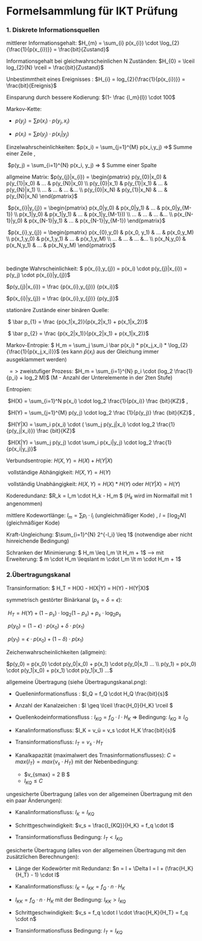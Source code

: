 # Formelsammlung für IKT Prüfung



### 1. Diskrete Informationsquellen



mittlerer Informationsgehalt: $H_{m} = \sum_{i} p(x_{i}) \cdot \log_{2}{\frac{1}{p(x_{i})}} = \frac{bit}{Zustand}$ 

Informationsgehalt bei gleichwahrscheinlichen N Zuständen: $H_{0} = \lceil log_{2}{N} \rceil = \frac{bit}{Zustand}$

Unbestimmtheit eines Ereignisses : $H_{i} = log_{2}{\frac{1}{p(x_{i})}} = \frac{bit}{Ereignis}$

Einsparung durch bessere Kodierung: $(1- \frac {l_m}{l}) \cdot 100$



Markov-Kette: 

- $p(y_{j}) = \sum p(x_{i}) \cdot p(y_{j},x_{i})$

- $p(x_i) = \sum p(y_j) \cdot p(x_i|y_j)$



Einzelwahrscheinlichkeiten: 	$p(x_i) = \sum_{j=1}^{M} p(x_i,y_j) =>$ Summe einer Zeile 	, 	

​													$p(y_j) = \sum_{i=1}^{N} p(x_i, y_j) => $ Summe einer Spalte 



allgmeine Matrix: 	$p(y_{j}|x_{i}) = \begin{pmatrix} p(y_{0}|x_0) & p(y_{1}|x_0) & ... & p(y_{N}|x_0)  \\ p(y_{0}|x_1) & p(y_{1}|x_1) & ... & p(y_{N}|x_1) \\ ... & ... & ... &... \\ p(y_{0}|x_N) & p(y_{1}|x_N) & ... & p(y_{N}|x_N) \end{pmatrix}$ 

​									$p(x_{i}|y_{j}) = \begin{pmatrix} p(x_0|y_0) & p(x_0|y_1) & ... & p(x_0|y_{M-1}) \\ p(x_1|y_0) & p(x_1|y_1) & ... & p(x_1|y_{M-1})) \\ ... & ... & ... &... \\ p(x_{N-1}|y_0) & p(x_{N-1}|y_1) & ... & p(x_{N-1}|y_{M-1}) \end{pmatrix}$ 

​									$p(x_{i},y_{j}) = \begin{pmatrix} p(x_{0},y_0) & p(x_0, y_1) & ... & p(x_0,y_M) \\ p(x_1,y_0) & p(x_1,y_1) & ... & p(x_1,y_M) \\ ... & ... & ... &... \\ p(x_N,y_0) & p(x_N,y_1) & ... & p(x_N,y_M) \end{pmatrix}$

​	

bedingte Wahrscheinlichkeit: $ p(x_{i},y_{j}) = p(x_i) \cdot p(y_{j}|x_{i}) = p(y_j) \cdot p(x_{i}|y_{j})$ 	

$p(y_{j}|x_{i}) = \frac {p(x_{i},y_{j})} {p(x_i)}$

$p(x_{i}|y_{j}) = \frac {p(x_{i},y_{j})} {p(y_j)}$



stationäre Zustände einer binären Quelle: 

​	$ \bar p_{1} = \frac {p(x_1|x_2)}{p(x_2|x_1) + p(x_1|x_2)}$  

​	$ \bar p_{2} = \frac {p(x_2|x_1)}{p(x_2|x_1) + p(x_1|x_2)}$



Markov-Entropie:	$ H_m = \sum_j \sum_i \bar p(x_i) * p(x_j,x_i) * \log_{2}{\frac{1}{p(x_j,x_i)}}$ 	(es kann $\bar p(x_i)$ aus der Gleichung immer ausgeklammert werden)

​	$=>$ zweistufiger Prozess: $H_m = \sum_{i=1}^{N} p_i \cdot (log_2 \frac{1}{p_i} + log_2 M)$ (M - Anzahl der Unterelemente in der 2ten Stufe)



Entropien: 

​		$H(X) = \sum_{i=1}^N p(x_i) \cdot log_2 \frac{1}{p(x_i)} \frac {bit}{KZ}$	,	

​		$H(Y) = \sum_{j=1}^{M} p(y_j) \cdot log_2 \frac {1}{p(y_j)} \frac {bit}{KZ}$	,

​		$H(Y|X) = \sum_i p(x_i) \cdot ( \sum_j p(y_j|x_i) \cdot log_2 \frac{1}{p(y_j|x_i)}) \frac {bit}{KZ}$

​		$H(X|Y) = \sum_j p(y_j) \cdot \sum_i p(x_i|y_j) \cdot log_2 \frac{1}{p(x_i|y_j)}$

Verbundsentropie: $H(X,Y) = H(X) + H(Y|X)$

​	vollständige Abhängigkeit: 		$H(X,Y) = H(Y)$

​	vollständig Unabhängigkeit: 	$H(X,Y) = H(X) * H(Y)$ oder $H(Y|X) = H(Y)$



Koderedundanz: $R_k = l_m \cdot H_k - H_m $ 	($H_k$ wird im Normalfall mit 1 angenommen)

mittlere Kodewortlänge: $l_m = \sum p_i \cdot l_i$ (ungleichmäßiger Kode)	,	$l = \lceil \log_2 N \rceil$ (gleichmäßiger Kode)

Kraft-Ungleichung: $\sum_{i=1}^{N} 2^{-l_i} \leq 1$ (notwendige aber nicht hinreichende Bedingung)

Schranken der Minimierung: $ H_m \leq l_m \lt H_m + 1$	--> mit Erweiterung: $ m \cdot H_m \leqslant m \cdot  l_m \lt m \cdot H_m + 1$



<h3>
    2.Übertragungskanal
</h3>
Transinformation: $ H_T = H(X) - H(X|Y) = H(Y) - H(Y|X)$

symmetrisch gestörter Binärkanal ($p_s = \delta = \epsilon$): 

​		$H_T = H(Y) + (1-p_s) \cdot \log_2 (1-p_s) + p_s \cdot \log_2 p_s$

​		$p(y_0) = (1-\epsilon) \cdot p(x_0) + \delta \cdot p(x_1)$

​		$p(y_1) = \epsilon \cdot p(x_0) + (1-\delta) \cdot p(x_1)$

Zeichenwahrscheinlichkeiten (allgmein): 

$p(y_0) = p(x_0) \cdot p(y_0|x_0) + p(x_1) \cdot p(y_0|x_1) ... \\ p(y_1) = p(x_0) \cdot p(y_1|x_0) + p(x_1) \cdot p(y_1|x_1) ...$



allgemeine Übertragung (siehe Übertragungskanal.png):

- Quelleninformationsfluss : $I_Q = f_Q \cdot H_Q \frac{bit}{s}$
- Anzahl der Kanalzeichen : $l \geq \lceil \frac{H_0}{H_K} \rceil $
- Quellenkodeinformationsfluss : $I_{KQ} = f_Q \cdot l \cdot H_K$ => Bedingung: $I_{KQ} \geq I_Q$

- Kanalinformationsfluss: $I_K = v_ü = v_s \cdot H_K \frac{bit}{s}$
- Transinformationsfluss: $I_T = v_s \cdot H_T$
- Kanalkapazität (maximalwert des Trnasinformationsflusses): $C = max\{I_T\} = max \{v_s \cdot H_T \}$ mit der Nebenbedingung: 
  - $v_{smax} = 2 B $
  - $I_{KQ} \leq C$ 



ungesicherte Übertragung (alles von der allgemeinen Übertragung mit den ein paar Änderungen):

-  Kanalinformationsfluss: $I_K = I_{KQ}$
- Schrittgeschwindigkeit: $v_s = \frac{I_{KQ}}{H_K} = f_q \cdot l$

- Transinformationsfluss Bedingung: $I_T \lt I_{KQ}$



gesicherte Übertragung (alles von der allgemeinen Übertragung mit den zusätzlichen Berechnungen):

- Länge der Kodewörter mit Redundanz: $n = l + \Delta l = l + (\frac{H_K}{H_T} - 1) \cdot l$
-  Kanalinformationsfluss: $I_K = I_{KK} = f_Q \cdot n \cdot H_K$

- $I_{KK} = f_Q \cdot n \cdot H_K$ mit der Bedingung: $I_{KK} \gt I_{KQ}$
- Schrittgeschwindigkeit: $v_s = f_q \cdot l \cdot \frac{H_K}{H_T} =  f_q \cdot n$
- Transinformationsfluss Bedingung: $I_T = I_{KQ}$

